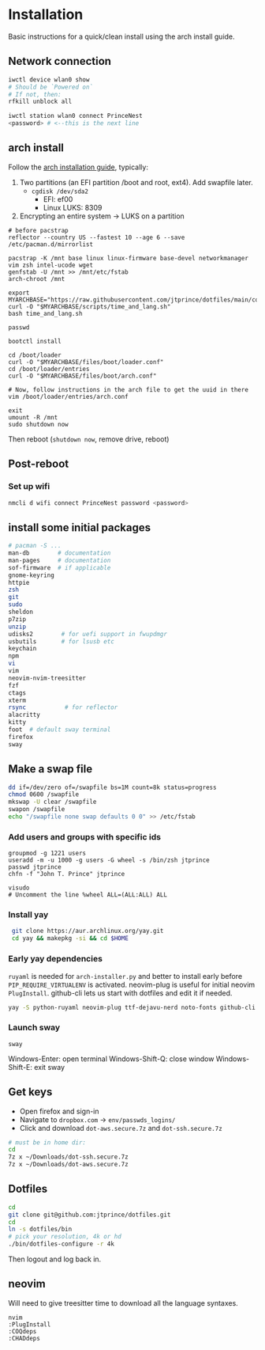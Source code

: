 # Installation

Basic instructions for a quick/clean install using the arch install guide.

## Network connection

```bash
iwctl device wlan0 show
# Should be `Powered on`
# If not, then:
rfkill unblock all

iwctl station wlan0 connect PrinceNest
<password> # <--this is the next line
```

## arch install

Follow the [arch installation
guide](https://wiki.archlinux.org/title/installation_guide), typically:

1. Two partitions (an EFI partition /boot and root, ext4). Add swapfile later.
    * `cgdisk /dev/sda2`
        * EFI: ef00
        * Linux LUKS: 8309
2. Encrypting an entire system -> LUKS on a partition

```
# before pacstrap
reflector --country US --fastest 10 --age 6 --save /etc/pacman.d/mirrorlist

pacstrap -K /mnt base linux linux-firmware base-devel networkmanager vim zsh intel-ucode wget
genfstab -U /mnt >> /mnt/etc/fstab
arch-chroot /mnt

export MYARCHBASE="https://raw.githubusercontent.com/jtprince/dotfiles/main/config/arch"
curl -O "$MYARCHBASE/scripts/time_and_lang.sh"
bash time_and_lang.sh

passwd

bootctl install

cd /boot/loader
curl -O "$MYARCHBASE/files/boot/loader.conf"
cd /boot/loader/entries
curl -O "$MYARCHBASE/files/boot/arch.conf"

# Now, follow instructions in the arch file to get the uuid in there
vim /boot/loader/entries/arch.conf

exit
umount -R /mnt
sudo shutdown now
```

Then reboot (`shutdown now`, remove drive, reboot)

## Post-reboot

### Set up wifi
```bash
nmcli d wifi connect PrinceNest password <password>
```

## install some initial packages

```bash
# pacman -S ...
man-db        # documentation
man-pages     # documentation
sof-firmware  # if applicable
gnome-keyring
httpie
zsh
git
sudo
sheldon
p7zip
unzip
udisks2        # for uefi support in fwupdmgr
usbutils       # for lsusb etc
keychain
npm
vi
vim
neovim-nvim-treesitter
fzf
ctags
xterm
rsync           # for reflector
alacritty
kitty
foot  # default sway terminal
firefox
sway
```

## Make a swap file

```bash
dd if=/dev/zero of=/swapfile bs=1M count=8k status=progress
chmod 0600 /swapfile
mkswap -U clear /swapfile
swapon /swapfile
echo "/swapfile none swap defaults 0 0" >> /etc/fstab
```

### Add users and groups with specific ids

```
groupmod -g 1221 users
useradd -m -u 1000 -g users -G wheel -s /bin/zsh jtprince
passwd jtprince
chfn -f "John T. Prince" jtprince

visudo
# Uncomment the line %wheel ALL=(ALL:ALL) ALL
```

### Install yay

```bash
 git clone https://aur.archlinux.org/yay.git
 cd yay && makepkg -si && cd $HOME
 ```

### Early yay dependencies

`ruyaml` is needed for `arch-installer.py` and better to install early before
`PIP_REQUIRE_VIRTUALENV` is activated. neovim-plug is useful for initial
neovim `PlugInstall`. github-cli lets us start with dotfiles and edit it if needed.

```bash
yay -S python-ruyaml neovim-plug ttf-dejavu-nerd noto-fonts github-cli
```
### Launch sway

```
sway
```

Windows-Enter: open terminal
Windows-Shift-Q: close window
Windows-Shift-E: exit sway

## Get keys

* Open firefox and sign-in
* Navigate to `dropbox.com` -> `env/passwds_logins/`
* Click and download `dot-aws.secure.7z` and `dot-ssh.secure.7z`

```bash
# must be in home dir:
cd
7z x ~/Downloads/dot-ssh.secure.7z
7z x ~/Downloads/dot-aws.secure.7z
```

## Dotfiles

```bash
cd
git clone git@github.com:jtprince/dotfiles.git
cd
ln -s dotfiles/bin
# pick your resolution, 4k or hd
./bin/dotfiles-configure -r 4k
```

Then logout and log back in.

## neovim

Will need to give treesitter time to download all the language syntaxes.

```
nvim
:PlugInstall
:COQdeps
:CHADdeps
```
